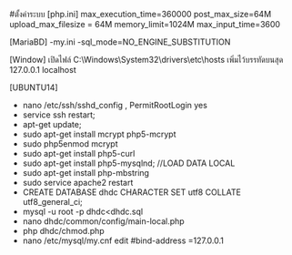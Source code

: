 #ตั้งค่าระบบ
[php.ini]
max_execution_time=360000
post_max_size=64M
upload_max_filesize = 64M
memory_limit=1024M
max_input_time=3600


[MariaBD]
-my.ini
-sql_mode=NO_ENGINE_SUBSTITUTION

[Window]
เปิดไฟล์ C:\Windows\System32\drivers\etc\hosts 
เพิ่มไว้บรรทัดบนสุด
127.0.0.1 localhost



[UBUNTU14]
- nano /etc/ssh/sshd_config , PermitRootLogin yes 
- service ssh restart;
- apt-get update;
- sudo apt-get install mcrypt php5-mcrypt
- sudo php5enmod mcrypt
- sudo apt-get install php5-curl
- sudo apt-get install php5-mysqlnd; //LOAD DATA LOCAL
- sudo apt-get install php-mbstring
- sudo service apache2 restart
- CREATE DATABASE dhdc CHARACTER SET utf8 COLLATE utf8_general_ci;
- mysql -u root -p dhdc<dhdc.sql
- nano dhdc/common/config/main-local.php
- php dhdc/chmod.php
- nano /etc/mysql/my.cnf  edit  #bind-address =127.0.0.1
